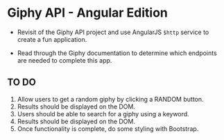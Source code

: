 # Giphy API - Angular Edition
- Revisit of the Giphy API project and use AngularJS `$http` service to create a fun application.

- Read through the Giphy documentation to determine which endpoints are needed to complete this app.

## TO DO
1. Allow users to get a random giphy by clicking a RANDOM button.
2. Results should be displayed on the DOM.
3. Users should be able to search for a giphy using a keyword.
4. Results should be displayed on the DOM.
5. Once functionality is complete, do some styling with Bootstrap.
